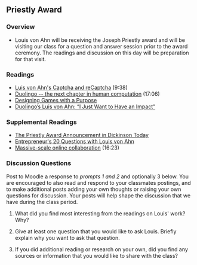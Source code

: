 ## Priestly Award

### Overview

* Louis von Ahn will be receiving the Joseph Priestly award and will be visiting our class for a question and answer session prior to the award ceremony.  The readings and discussion on this day will be preparation for that visit.

### Readings


* [Luis von Ahn's Captcha and reCaptcha](https://www.youtube.com/watch?v=ITrNU5fpiSo) (9:38)
* [Duolingo -- the next chapter in human computation](https://www.youtube.com/watch?v=cQl6jUjFjp4) (17:06)
* [Designing Games with a Purpose](https://dl.acm.org/doi/pdf/10.1145/1378704.1378719)
* [Duolingo’s Luis von Ahn: “I Just Want to Have an Impact”](https://www.americasquarterly.org/article/duolingos-luis-von-ahn-i-just-want-to-have-an-impact/)

### Supplemental Readings

* [The Priestly Award Announcement in Dickinson Today](https://www.dickinson.edu/news/article/4924/)
* [Entrepreneur's 20 Questions with Louis von Ahn](https://www.entrepreneur.com/article/290664)
* [Massive-scale online collaboration](https://www.ted.com/talks/luis_von_ahn_massive_scale_online_collaboration) (16:23)

### Discussion Questions

Post to Moodle a response to _prompts 1 and 2_ and optionally 3 below.  You are encouraged to also read and respond to your classmates postings, and to make additional posts adding your own thoughts or raising your own questions for discussion.  Your posts will help shape the discussion that we have during the class period.

1. What did you find most interesting from the readings on Louis' work? Why?

2. Give at least one question that you would like to ask Louis.  Briefly explain why you want to ask that question.

3. If you did additional reading or research on your own, did you find any sources or information that you would like to share with the class? 
